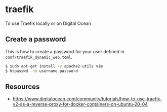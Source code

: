 # traefik

To use Traefik locally or on Digital Ocean

## Create a password

This is how to create a password for your user defined in ``conf/traefik_dynamic_web.toml``.

```sh
$ sudo apt-get install -y apache2-utils vim
$ htpasswd -nb username password
```

## Resources

- https://www.digitalocean.com/community/tutorials/how-to-use-traefik-v2-as-a-reverse-proxy-for-docker-containers-on-ubuntu-20-04
